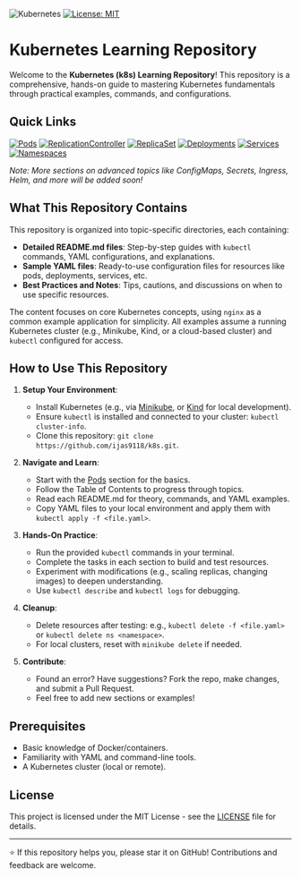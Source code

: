 ![Kubernetes](https://img.shields.io/badge/Kubernetes-Declarative%20Orchestration-blue?style=plastic&logo=kubernetes&logoColor=white)
[![License: MIT](https://img.shields.io/badge/License-MIT-yellow.svg)](https://opensource.org/licenses/MIT)

# Kubernetes Learning Repository

Welcome to the **Kubernetes (k8s) Learning Repository**! This repository is a comprehensive, hands-on guide to mastering Kubernetes fundamentals through practical examples, commands, and configurations.

## Quick Links

[![Pods](https://img.shields.io/badge/Pods-Guide-blue?style=for-the-badge&logo=kubernetes&logoColor=white)](./2-pod)
[![ReplicationController](https://img.shields.io/badge/ReplicationController-Guide-green?style=for-the-badge&logo=kubernetes&logoColor=white)](./3-replicationcontroller)
[![ReplicaSet](https://img.shields.io/badge/ReplicaSet-Guide-purple?style=for-the-badge&logo=kubernetes&logoColor=white)](./4-replicaset)
[![Deployments](https://img.shields.io/badge/Deployments-Guide-orange?style=for-the-badge&logo=kubernetes&logoColor=white)](./5-deployment)
[![Services](https://img.shields.io/badge/Services-Guide-red?style=for-the-badge&logo=kubernetes&logoColor=white)](./6-services)
[![Namespaces](https://img.shields.io/badge/Namespaces-Guide-yellow?style=for-the-badge&logo=kubernetes&logoColor=white)](./7-namespaces)

_Note: More sections on advanced topics like ConfigMaps, Secrets, Ingress, Helm, and more will be added soon!_

## What This Repository Contains

This repository is organized into topic-specific directories, each containing:

- **Detailed README.md files**: Step-by-step guides with `kubectl` commands, YAML configurations, and explanations.
- **Sample YAML files**: Ready-to-use configuration files for resources like pods, deployments, services, etc.
- **Best Practices and Notes**: Tips, cautions, and discussions on when to use specific resources.

The content focuses on core Kubernetes concepts, using `nginx` as a common example application for simplicity. All examples assume a running Kubernetes cluster (e.g., Minikube, Kind, or a cloud-based cluster) and `kubectl` configured for access.

## How to Use This Repository

1. **Setup Your Environment**:

   - Install Kubernetes (e.g., via [Minikube](https://minikube.sigs.k8s.io/docs/start/), or [Kind](https://kind.sigs.k8s.io/docs/user/quick-start/) for local development).
   - Ensure `kubectl` is installed and connected to your cluster: `kubectl cluster-info`.
   - Clone this repository: `git clone https://github.com/ijas9118/k8s.git`.

2. **Navigate and Learn**:

   - Start with the [Pods](pods/) section for the basics.
   - Follow the Table of Contents to progress through topics.
   - Read each README.md for theory, commands, and YAML examples.
   - Copy YAML files to your local environment and apply them with `kubectl apply -f <file.yaml>`.

3. **Hands-On Practice**:

   - Run the provided `kubectl` commands in your terminal.
   - Complete the tasks in each section to build and test resources.
   - Experiment with modifications (e.g., scaling replicas, changing images) to deepen understanding.
   - Use `kubectl describe` and `kubectl logs` for debugging.

4. **Cleanup**:

   - Delete resources after testing: e.g., `kubectl delete -f <file.yaml>` or `kubectl delete ns <namespace>`.
   - For local clusters, reset with `minikube delete` if needed.

5. **Contribute**:
   - Found an error? Have suggestions? Fork the repo, make changes, and submit a Pull Request.
   - Feel free to add new sections or examples!

## Prerequisites

- Basic knowledge of Docker/containers.
- Familiarity with YAML and command-line tools.
- A Kubernetes cluster (local or remote).

## License

This project is licensed under the MIT License - see the [LICENSE](LICENSE) file for details.

---

⭐ If this repository helps you, please star it on GitHub! Contributions and feedback are welcome.
